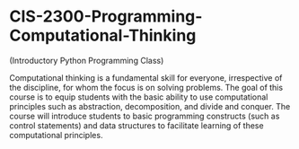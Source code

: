 # CIS-2300-Programming-Computational-Thinking 

(Introductory Python Programming Class)

Computational thinking is a fundamental skill for everyone, irrespective of the discipline, for whom the focus is on solving problems. The goal of this course is to equip students with the basic ability to use computational principles such as abstraction, decomposition, and divide and conquer. The course will introduce students to basic programming constructs (such as control statements) and data structures to facilitate learning of these computational principles. 

